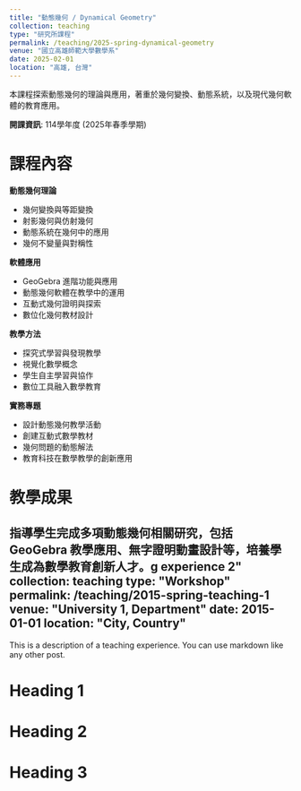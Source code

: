 ```yaml
---
title: "動態幾何 / Dynamical Geometry"
collection: teaching
type: "研究所課程"
permalink: /teaching/2025-spring-dynamical-geometry
venue: "國立高雄師範大學數學系"
date: 2025-02-01
location: "高雄, 台灣"
---
```


本課程探索動態幾何的理論與應用，著重於幾何變換、動態系統，以及現代幾何軟體的教育應用。

**開課資訊**: 114學年度 (2025年春季學期)

課程內容
======

**動態幾何理論**
- 幾何變換與等距變換
- 射影幾何與仿射幾何
- 動態系統在幾何中的應用
- 幾何不變量與對稱性

**軟體應用**
- GeoGebra 進階功能與應用
- 動態幾何軟體在教學中的運用
- 互動式幾何證明與探索
- 數位化幾何教材設計

**教學方法**
- 探究式學習與發現教學
- 視覺化數學概念
- 學生自主學習與協作
- 數位工具融入數學教育

**實務專題**
- 設計動態幾何教學活動
- 創建互動式數學教材
- 幾何問題的動態解法
- 教育科技在數學教學的創新應用

教學成果
======
指導學生完成多項動態幾何相關研究，包括 GeoGebra 教學應用、無字證明動畫設計等，培養學生成為數學教育創新人才。g experience 2"
collection: teaching
type: "Workshop"
permalink: /teaching/2015-spring-teaching-1
venue: "University 1, Department"
date: 2015-01-01
location: "City, Country"
---

This is a description of a teaching experience. You can use markdown like any other post.

Heading 1
======

Heading 2
======

Heading 3
======
